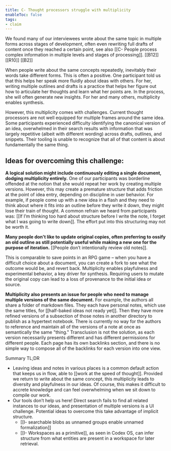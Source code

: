 ```yaml
---
title: C- Thought processors struggle with multiplicity
enableToc: false
tags:
- claim
---
```

We found many of our interviewees wrote about the same topic in multiple forms across stages of development, often even rewriting full drafts of content once they reached a certain point, see also [[C- People process complex information in multiple levels and stages of processing]]. [[B12]] [[R10]] [[B2]]

When people write about the same concepts repeatedly, inevitably their words take different forms. This is often a positive. One participant told us that this helps her speak more fluidly about ideas with others. For her, writing multiple outlines and drafts is a practice that helps her figure out how to articulate her thoughts and learn what her points are. In the process, she will often generate new insights. For her and many others, multiplicity enables synthesis.

However, this multiplicity comes with challenges. Current thought processors are not well equipped for multiple frames around the same idea. Some participants experienced difficulty identifying the canonical version of an idea, overwhelmed in their search results with information that was largely repetitive (albeit with different wording) across drafts, outlines, and snippets. Their tooling is unable to recognize that all of that content is about fundamentally the same thing.

## Ideas for overcoming this challenge:

**A logical solution might include continuously editing a single document, dodging multiplicity entirely.** One of our participants was borderline offended at the notion that she would repeat her work by creating multiple versions. However, this may create a premature structure that adds friction at the point of idea entry, depending on discipline in user behavior. For example, if people come up with a new idea in a flash and they need to think about where it fits into an outline before they write it down, they might lose their train of thought. A common refrain we heard from participants was: [[If I’m thinking too hard about structure before I write the note, I forget what I was going to write down]]. The effort put into this structuring may not be worth it.

**Many people don't like to update original copies, often preferring to ossify an old outline as still potentially useful while making a new one for the purpose of iteration.** [[People don’t intentionally review old notes]].

This is comparable to save points in an RPG game – when you have a difficult choice about a document, you can create a fork to see what the outcome would be, and revert back. Multiplicity enables playfulness and experimental behavior, a key driver for synthesis. Requiring users to mutate the original copy can lead to a loss of provenance to the initial idea or source.

**Multiplicity also presents an issue for people who need to manage multiple versions of the same document.** For example, the authors all share a folder of markdown files. They each have personal notes, which use the same titles, for [[half-baked ideas not ready yet]]. Then they have more refined versions of a subsection of those notes in another directory to publish as a hypertext notebook. There is currently no way for the authors to reference and maintain all of the versions of a note at once as semantically the same "thing." Transclusion is not the solution, as each version necessarily presents different and has different permissions for different people. Each page has its own backlinks section, and there is no simple way to compose all of the backlinks for each version into one view.

Summary TL;DR

- Leaving ideas and notes in various places is a common default action that keeps us in flow, able to [[work at the speed of thought]]. Provided we return to write about the same concept, this multiplicity leads to diversity and playfulness in our ideas. Of course, this makes it difficult to accrete knowledge and can feel overwhelming when we sit down to compile our work.
- Our tools don’t help us here! Direct search fails to find all related instances to our ideas, and presentation of multiple versions is a UI challenge. Potential ideas to overcome this take advantage of implicit structure.
    -   [[I- searchable blobs as unnamed groups enable unnamed formalization]]
    -   [[I- Workspaces as a primitive]], as seen in Codex OS, can infer structure from what entities are present in a workspace for later retrieval.